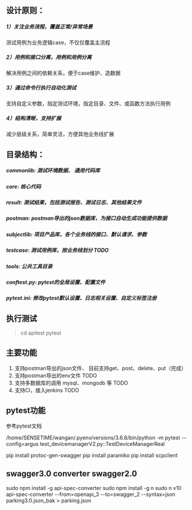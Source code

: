 ## 设计原则：
##### 1）关注业务流程，覆盖正常/异常场景
  测试用例为业务逻辑case，不仅仅覆盖主流程
##### 2）用例和接口分离，用例和用例分离
  解决用例之间的依赖关系，便于case维护、造数据
##### 3）通过命令行执行自动化测试
  支持自定义参数，指定测试环境，指定目录、文件、或函数方法执行用例
##### 4）结构清晰，支持扩展
  减少层级关系，简单灵活，方便其他业务线扩展

## 目录结构：

##### commonlib: 测试环境数据、 通用代码库
##### core: 核心代码
##### result: 测试结果，包括测试报告、测试日志、其他结果文件
##### postman: postman导出的json数据库，为接口自动生成功能提供数据
##### subjectlib: 项目产品库，各个业务线的接口、默认请求、参数
##### testcase: 测试用例库，按业务线划分 TODO
##### tools: 公共工具目录
##### conftest.py: pytest的全局设置、配置文件
##### pytest.ini: 修改pytest默认设置、日志相关设置、自定义标签注册

## 执行测试
>cd apitest
>pytest


## 主要功能
1. 支持postman导出的json文件、 目前支持get、post、delete、put（完成）
2. 支持postman导出的env文件 TODO
3. 支持多数据库的调用 mysql、mongodb 等 TODO
4. 支持CI，接入jenkins TODO


## pytest功能
参考pytest文档

/home/SENSETIME/wangan/.pyenv/versions/3.6.8/bin/python -m pytest --config=argus test_devicemanagerV2.py::TestDeviceManagerReal



pip install protoc-gen-swagger
pip install paramiko
pip install scpclient

## swagger3.0 converter swagger2.0 
sudo npm install -g api-spec-converter
sudo npm install -g n
sudo n v10
api-spec-converter --from=openapi_3 --to=swagger_2 --syntax=json parking3.0.json_bak > parking.json